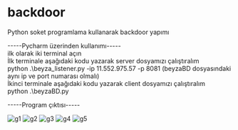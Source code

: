 # backdoor
Python soket programlama kullanarak backdoor yapımı

-----Pycharm üzerinden kullanımı-----                                                                                                                                 
ilk olarak iki terminal açın                                            
İlk terminale aşağıdaki kodu yazarak server dosyamızı çalıştıralım                                  
python .\beyza_listener.py -ip 11.552.975.57 -p 8081 (beyzaBD dosyasındaki aynı ip ve port numarası olmalı)                                        
İkinci terminale aşağıdaki kodu yazarak client dosyamızı çalıştıralım                       
python .\beyzaBD.py                       

-----Program çıktısı-----                                                                                                      

![g1](https://user-images.githubusercontent.com/106341351/211220612-05dc1038-84cc-4427-886e-da8c7aa3d6bc.png)
![g2](https://user-images.githubusercontent.com/106341351/211220637-6bdbdc2e-a6cc-4dd9-b24a-04815c0b5368.png)
![g3](https://user-images.githubusercontent.com/106341351/211220658-488b9d9f-7a40-4eb8-9ded-f847aa515639.png)
![g4](https://user-images.githubusercontent.com/106341351/211220660-0b14744e-3714-4065-b050-600f65782b92.png)
![g5](https://user-images.githubusercontent.com/106341351/211220666-0940e495-6c2f-4d7c-85b0-10228d4d6772.png)
